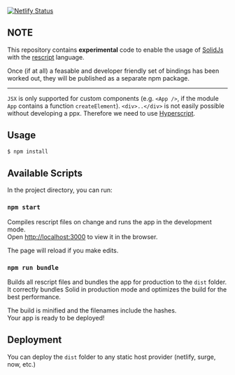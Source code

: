 [![Netlify Status](https://api.netlify.com/api/v1/badges/18a91c54-7396-479e-ae04-1c5bdca71861/deploy-status)](https://app.netlify.com/sites/solidjs-rescript/deploys)

## NOTE
This repository contains **experimental** code to enable the usage of [SolidJs](solidjs.com) with the [rescript](rescript-lang.org) language.

Once (if at all) a feasable and developer friendly set of bindings has been worked out, they will be published as a separate npm package.

------

`JSX` is only supported for custom components (e.g. `<App />`, if the module `App` contains a function `createElement`). `<div>..</div>` is not easily possible without developing a ppx. Therefore we need to use [Hyperscript](https://github.com/solidjs/solid/tree/main/packages/solid/h).

## Usage

```bash
$ npm install
```

## Available Scripts

In the project directory, you can run:

### `npm start`

Compiles rescript files on change and runs the app in the development mode.<br>
Open [http://localhost:3000](http://localhost:3000) to view it in the browser.

The page will reload if you make edits.<br>

### `npm run bundle`

Builds all rescript files and bundles the app for production to the `dist` folder.<br>
It correctly bundles Solid in production mode and optimizes the build for the best performance.

The build is minified and the filenames include the hashes.<br>
Your app is ready to be deployed!

## Deployment

You can deploy the `dist` folder to any static host provider (netlify, surge, now, etc.)
